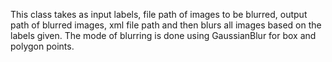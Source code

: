 This class takes as input labels, file path of images to be blurred, output path of blurred images, xml file path and then blurs all images based on the labels given. The mode of blurring is done using GaussianBlur for box and polygon points.
